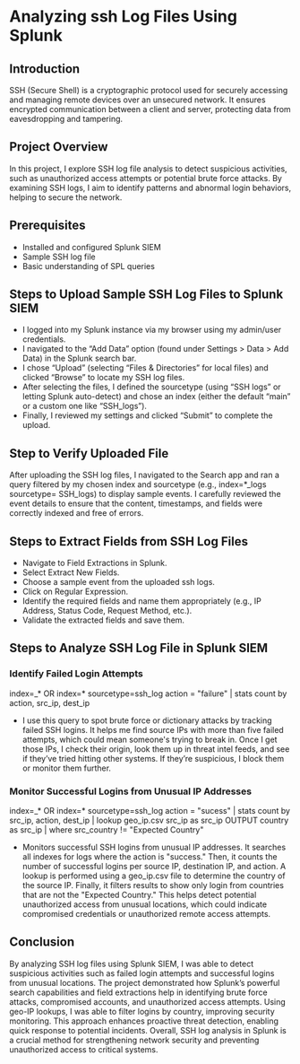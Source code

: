 # Analyzing ssh Log Files Using Splunk

## Introduction
SSH (Secure Shell) is a cryptographic protocol used for securely accessing and managing remote devices over an unsecured network. It ensures encrypted communication between a client and server, protecting data from eavesdropping and tampering.

## Project Overview
In this project, I explore SSH log file analysis to detect suspicious activities, such as unauthorized access attempts or potential brute force attacks. By examining SSH logs, I aim to identify patterns and abnormal login behaviors, helping to secure the network. 

## Prerequisites
- Installed and configured Splunk SIEM
- Sample SSH log file
- Basic understanding of SPL queries

## Steps to Upload Sample SSH Log Files to Splunk SIEM
- I logged into my Splunk instance via my browser using my admin/user credentials.
- I navigated to the “Add Data” option (found under Settings > Data > Add Data) in the Splunk search bar.
- I chose “Upload” (selecting “Files & Directories” for local files) and clicked “Browse” to locate my SSH log files.
- After selecting the files, I defined the sourcetype (using “SSH logs” or letting Splunk auto-detect) and chose an index (either the default “main” or a custom one like “SSH_logs”).
- Finally, I reviewed my settings and clicked “Submit” to complete the upload.


## Step to Verify Uploaded File
After uploading the SSH log files, I navigated to the Search app and ran a query filtered by my chosen index and sourcetype (e.g., index=*_logs sourcetype= SSH_logs) to display sample events. I carefully reviewed the event details to ensure that the content, timestamps, and fields were correctly indexed and free of errors.

## Steps to Extract Fields from SSH Log Files
- Navigate to Field Extractions in Splunk.
- Select Extract New Fields.
- Choose a sample event from the uploaded ssh logs.
- Click on Regular Expression.
- Identify the required fields and name them appropriately (e.g., IP Address, Status Code, Request Method, etc.).
- Validate the extracted fields and save them.

## Steps to Analyze SSH Log File in Splunk SIEM
### Identify Failed Login Attempts
index=_* OR index=* sourcetype=ssh_log action = "failure" | stats count by action, src_ip, dest_ip
- I use this query to spot brute force or dictionary attacks by tracking failed SSH logins. It helps me find source IPs with more than five failed attempts, which could mean someone's trying to break in. Once I get those IPs, I check their origin, look them up in threat intel feeds, and see if they’ve tried hitting other systems. If they’re suspicious, I block them or monitor them further.
### Monitor Successful Logins from Unusual IP Addresses
index=_* OR index=* sourcetype=ssh_log action = "sucess" | stats count by src_ip, action, dest_ip | lookup geo_ip.csv src_ip as src_ip OUTPUT country as src_ip | where src_country != "Expected Country"
- Monitors successful SSH logins from unusual IP addresses. It searches all indexes for logs where the action is "success." Then, it counts the number of successful logins per source IP, destination IP, and action. A lookup is performed using a geo_ip.csv file to determine the country of the source IP. Finally, it filters results to show only login from countries that are not the "Expected Country." This helps detect potential unauthorized access from unusual locations, which could indicate compromised credentials or unauthorized remote access attempts.

## Conclusion 
By analyzing SSH log files using Splunk SIEM, I was able to detect suspicious activities such as failed login attempts and successful logins from unusual locations. The project demonstrated how Splunk’s powerful search capabilities and field extractions help in identifying brute force attacks, compromised accounts, and unauthorized access attempts. Using geo-IP lookups, I was able to filter logins by country, improving security monitoring. This approach enhances proactive threat detection, enabling quick response to potential incidents. Overall, SSH log analysis in Splunk is a crucial method for strengthening network security and preventing unauthorized access to critical systems.













